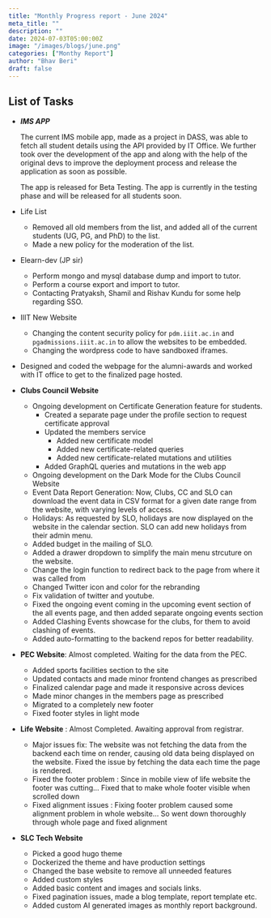```yaml
---
title: "Monthly Progress report - June 2024"
meta_title: ""
description: ""
date: 2024-07-03T05:00:00Z
image: "/images/blogs/june.png"
categories: ["Monthy Report"]
author: "Bhav Beri"
draft: false
---
```


## List of Tasks


- ***IMS APP***

  The current IMS mobile app, made as a project in DASS, was able to fetch all student details using the API provided by IT Office. We further took over the development of the app and along with the help of the original devs to improve the deployment process and release the application as soon as possible. 

  The app is released for Beta Testing. The app is currently in the testing phase and will be released for all students soon.

- Life List
  - Removed all old members from the list, and added all of the current students (UG, PG, and PhD) to the list.
  - Made a new policy for the moderation of the list.

- Elearn-dev (JP sir)
  - Perform mongo and mysql database dump and import to tutor.
  - Perform a course export and import to tutor.
  - Contacting Pratyaksh, Shamil and Rishav Kundu for some help regarding SSO.

- IIIT New Website
  - Changing the content security policy for `pdm.iiit.ac.in` and `pgadmissions.iiit.ac.in` to allow the websites to be embedded.
  - Changing the wordpress code to have sandboxed iframes.

- Designed and coded the webpage for the alumni-awards and worked with IT office to get to the finalized page hosted.

- **Clubs Council Website**

  - Ongoing development on Certificate Generation feature for students.
    - Created a separate page under the profile section to request certificate approval
    - Updated the members service
      - Added new certificate model
      - Added new certificate-related queries
      - Added new certificate-related mutations and utilities
    - Added GraphQL queries and mutations in the web app
  - Ongoing development on the Dark Mode for the Clubs Council Website
  - Event Data Report Generation: Now, Clubs, CC and SLO can download the event data in CSV format for a given date range from the website, with varying levels of access.
  - Holidays: As requested by SLO, holidays are now displayed on the website in the calendar section. SLO can add new holidays from their admin menu.
  - Added budget in the mailing of SLO.
  - Added a drawer dropdown to simplify the main menu strcuture on the website.
  - Change the login function to redirect back to the page from where it was called from
  - Changed Twitter icon and color for the rebranding
  - Fix validation of twitter and youtube. 
  - Fixed the ongoing event coming in the upcoming event section of the all events page, and then added separate ongoing events section
  - Added Clashing Events showcase for the clubs, for them to avoid clashing of events.
  - Added auto-formatting to the backend repos for better readability.


- **PEC Website**: Almost completed. Waiting for the data from the PEC.

  - Added sports facilities section to the site
  - Updated contacts and made minor frontend changes as prescribed
  - Finalized calendar page and made it responsive across devices
  - Made minor changes in the members page as prescribed
  - Migrated to a completely new footer
  - Fixed footer styles in light mode

- **Life Website** : Almost Completed. Awaiting approval from registrar.

  - Major issues fix: The website was not fetching the data from the backend each time on render, causing old data being displayed on the website. Fixed the issue by fetching the data each time the page is rendered.
  - Fixed the footer problem : Since in mobile view of life website the footer was cutting... Fixed that to make whole footer visible when scrolled down 
  - Fixed alignment issues : Fixing footer problem caused  some alignment problem in whole website... So went down thoroughly through whole page and fixed alignment


- **SLC Tech Website**

  - Picked a good hugo theme
  - Dockerized the theme and have production settings
  - Changed the base website to remove all unneeded features
  - Added custom styles
  - Added basic content and images and socials links.
  - Fixed pagination issues, made a blog template, report template etc.
  - Added custom AI generated images as monthly report background.